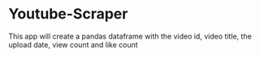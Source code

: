# Youtube-Scraper

This app will create a pandas dataframe with the video id, video title, the upload date, view count and like count

